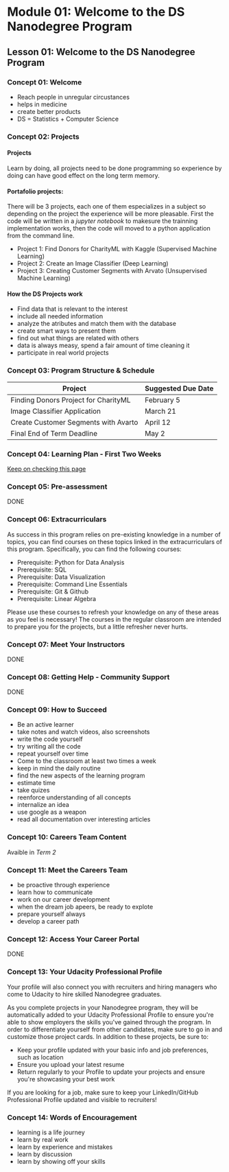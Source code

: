 # Module 01: Welcome to the DS Nanodegree Program

## Lesson 01: Welcome to the DS Nanodegree Program

### Concept 01: Welcome

* Reach people in unregular circustances
* helps in medicine
* create better products
* DS = Statistics + Computer Science

### Concept 02: Projects

#### Projects
Learn by doing, all projects need to be done programming so experience by doing can have good effect on the long term memory.


#### Portafolio projects:

There will be 3 projects, each one of them especializes in a subject so depending on the project the experience will be more pleasable.  First the code will be written in a _jupyter notebook_ to makesure the trainning implementation works, then the code will moved to a python application from the command line.

* Project 1: Find Donors for CharityML with Kaggle (Supervised Machine Learning)
* Project 2: Create an Image Classifier (Deep Learning)
* Project 3: Creating Customer Segments with Arvato (Unsupervised Machine Learning)

#### How the DS Projects work

* Find data that is relevant to the interest
* include all needed information
* analyze the atributes and match them with the database
* create smart ways to present them
* find out what things are related with others
* data is always measy, spend a fair amount of time cleaning it
* participate in real world projects

### Concept 03: Program Structure & Schedule

| Project                              | Suggested Due Date |
|--------------------------------------|--------------------|
| Finding Donors Project for CharityML | February 5         |
| Image Classifier Application         | March 21            |
| Create Customer Segments with Avarto | April 12            |
| Final End of Term Deadline           | May 2              |

### Concept 04: Learning Plan - First Two Weeks
[Keep on checking this page](file:///media/ospcx/Acer/UDEMY_COURSES/[FCO]%20D.S.ND%20v1.0.0/Part%2001-Module%2001-Lesson%2001_Welcome%20to%20the%20Data%20Scientist%20Nanodegree%20program/04.%20Learning%20Plan%20-%20First%20Two%20Weeks.html)

### Concept 05: Pre-assessment

DONE

### Concept 06: Extracurriculars
As success in this program relies on pre-existing knowledge in a number of topics, you can find courses on these topics linked in the extracurriculars of this program. Specifically, you can find the following courses:

* Prerequisite: Python for Data Analysis
* Prerequisite: SQL
* Prerequisite: Data Visualization
* Prerequisite: Command Line Essentials
* Prerequisite: Git & Github
* Prerequisite: Linear Algebra

Please use these courses to refresh your knowledge on any of these areas as you feel is necessary! The courses in the regular classroom are intended to prepare you for the projects, but a little refresher never hurts.

### Concept 07: Meet Your Instructors

DONE

### Concept 08: Getting Help - Community Support

DONE


### Concept 09: How to Succeed

* Be an active learner
* take notes and watch videos, also screenshots
* write the code yourself
* try writing all the code
* repeat yourself over time
* Come to the classroom at least two times a week
* keep in mind the daily routine
* find the new aspects of the learning program
* estimate time
* take quizes 
* reenforce understanding of all concepts
* internalize an idea
* use google as a weapon
* read all documentation over interesting articles


### Concept 10: Careers Team Content
Avaible in _Term 2_

### Concept 11: Meet the Careers Team

* be proactive through experience
* learn how to communicate
* work on our career development 
* when the dream job apeers, be ready to explote
* prepare yourself always
* develop a career path

### Concept 12: Access Your Career Portal

DONE

### Concept 13: Your Udacity Professional Profile
Your profile will also connect you with recruiters and hiring managers who come to Udacity to hire skilled Nanodegree graduates.

As you complete projects in your Nanodegree program, they will be automatically added to your Udacity Professional Profile to ensure you're able to show employers the skills you've gained through the program. In order to differentiate yourself from other candidates, make sure to go in and customize those project cards. In addition to these projects, be sure to:

* Keep your profile updated with your basic info and job preferences, such as location
* Ensure you upload your latest resume
* Return regularly to your Profile to update your projects and ensure you're showcasing your best work

If you are looking for a job, make sure to keep your LinkedIn/GitHub Professional Profile updated and visible to recruiters!

### Concept 14: Words of Encouragement

* learning is a life journey
* learn by real work
* learn by experience and mistakes
* learn by discussion
* learn by showing off your skills